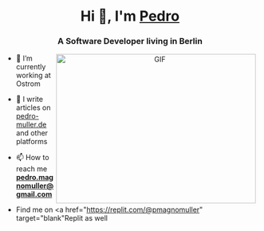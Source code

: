 <h1 align="center">Hi 👋, I'm <a href="https://www.pedro-muller.com" target="blank">
Pedro</a></h1>
<h3 align="center">A Software Developer living in Berlin</h3>

<a target="_blank" align="center">
  <img align="right" top="500" height="300" width="400" alt="GIF" src="https://media.giphy.com/media/SWoSkN6DxTszqIKEqv/giphy.gif">
</a>

- 🔭 I’m currently working at Ostrom</a>

- 📝 I write articles on <a href="https://www.pedro-muller.com" target="blank">pedro-muller.de</a> and other platforms

- 📫 How to reach me **pedro.magnomuller@gmail.com** 

- Find me on <a href="https://replit.com/@pmagnomuller" target="blank"Replit</a> as well
